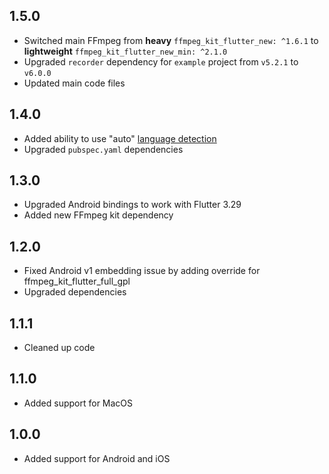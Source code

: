 ## 1.5.0

* Switched main FFmpeg from **heavy** `ffmpeg_kit_flutter_new: ^1.6.1` to **lightweight** `ffmpeg_kit_flutter_new_min: ^2.1.0`
* Upgraded `recorder` dependency for `example` project from `v5.2.1` to `v6.0.0`
* Updated main code files

## 1.4.0

* Added ability to use "auto" [language detection](https://github.com/ggml-org/whisper.cpp/blob/b175baa665bc35f97a2ca774174f07dfffb84e19/examples/cli/README.md?plain=1#L51)
* Upgraded `pubspec.yaml` dependencies

## 1.3.0

* Upgraded Android bindings to work with Flutter 3.29
* Added new FFmpeg kit dependency

## 1.2.0

* Fixed Android v1 embedding issue by adding override for ffmpeg_kit_flutter_full_gpl 
* Upgraded dependencies 

## 1.1.1

* Cleaned up code

## 1.1.0

* Added support for MacOS

## 1.0.0

* Added support for Android and iOS

